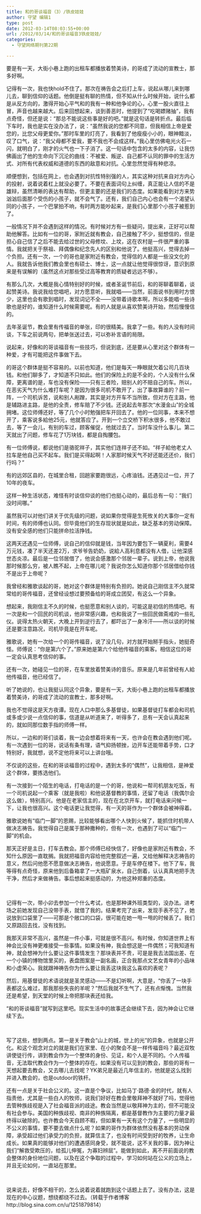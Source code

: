 ```yaml
---
title: 和的哥谈福音（3）/铁皮娃娃
author: 守望 编辑1
type: post
date: 2012-03-14T08:03:55+00:00
url: /2012/03/14/和的哥谈福音3铁皮娃娃/
categories:
  - 守望网络期刊第22期

---
```

要是有一天，大街小巷上跑的出租车都播放着赞美诗，的哥成了流动的宣教士，那多好啊。

<!--more-->

记得有一次，我也快hold不住了。那次在祷告会之后打上车，说起从哪儿来到哪儿去，聊到信仰的话题。他倒是挺有聊的热情，但不知从什么时候开始，说什么都是从反方向的，激得开始心平气和的我有一种和他争论的心，心里一股火直往上冒，声音也越来越大。后来回想起来，谈到善恶时，他提到了“吃喝嫖赌抽”，我有点奇怪，但还是说：“那总不能说这些事是好的吧。”就是这句话是转折点。最后临下车时，我也是实在没办法了，说：“虽然我说的您都不同意，但我相信上帝是爱您的，比您父母更爱你。”那时车里的灯亮了，我看到了他瘦瘦小小的，眼神黯淡，叹了口气，说：“我父母都不爱我，要不我也不会成这样。”我心里仿佛电光火石一闪，就明白了，刚才的火气也一下子消了。这一句话中包含的太多的内容，让我仿佛画出了他的生命向下沉沦的曲线：不被爱、叛逆、自己都不认同的罪中的生活方式、对所有代表权威和道德的东西的敌意和对抗。心里忽然觉得有种悲凉。

顺便想到，包括在网上，也会遇到对抗性特别强的人，其实这种对抗来自对方内心的投射，说着说着杠上就没必要了。不要在表面词句上纠缠，真正能让人信的不是雄辩，虽然清晰的表达有帮助，但更主要的还是我们的态度。如果能看到对方来势汹汹后面那个受伤的小孩子，就不会气了。还有，我们自己内心也会有一个渴望认同的小孩子，一个巴掌拍不响，有时两方能吵起来，是我们心里那个小孩子被惹到了。

一般情况下并不会遇到这样的情况。有时候对方有一些疑问，提出来，正好可以帮助他解答。比如有一位的哥，家附近就有教会，自己接触了不少，挺想信的，但是担心自己信了之后不能去给过世的父母修坟、上坟，这在农村是一件很严重的事情。我就把关于祭祖、拜偶像和纪念先人的区别和他说了。他挺高兴，觉得去掉一个负担。还有一次，一个的哥也是家附近有教会，觉得信的人都是一些没文化的人。我就告诉他我们教会里也有硕士、博士，这一点就让他觉得很惊讶，意识到原来是有误解的（虽然这点对那些受过高等教育的质疑者远远不够）。

有那么几次，大概是我心情特别好的时候，或者圣诞节前后，和的哥聊着聊着，谈起赞美诗。我说我给您唱吧，对方愿意听，我就唱——当然，前面说书到用时方恨少，这里也会有歌到唱时，发现词记不全——没带着诗歌本啊，所以多能唱一些诗歌也是好的，谁知道什么时候需要呢。有的人就是从喜欢赞美诗开始，然后慢慢信的。

去年圣诞节，教会里有传福音的单张，印的很精美。我拿了一些。有的人没有时间谈，下车之前说两句，把单张送过去，可以弥补言语的局限。

说起来，好像和的哥谈福音有一些技巧，但说到底，还是要从心里对这个群体有一种爱，才有可能把这件事做下去。

的哥这个群体是挺不容易的。以前也知道，他们是每天一睁眼就欠着公司几百块钱。和他们聊多了，才知道不只如此。他们的保险上的是不全的，个人没有什么保障，更离谱的是，车也没有保险——只有三者险，赔别人的不赔自己的车。所以，在恶劣天气为什么难打车呢？是因为很多司机不敢开了，出了事故算谁的？前一阵，一个司机诉苦，说和别人剐蹭，其实是对方开车不当所致，但对方在主路，他是辅路进主路，是他的全责，修车赔了不少钱。还说起去年那次“水漫金山”的全城拥堵。这位师傅还好，等了几个小时勉强把车开回去了。他的一位同事，本来不想开了，乘客说多給他25元，他就答应了。开到一个立交桥下积水很多，他不敢过去，等了一会儿，有别的车过，顾客催促，他就过去了。当时车没什么事儿。第二天就出了问题，修车花了1万块钱，都是自掏腰包。

有一位师傅说，都说他们是骆驼祥子，其实他们连祥子还不如。“祥子給他老丈人拉车是他自己买不起车。我们是买得起啊！人家那时候天气不好还能还还价，我们行吗？”

有的远郊区县的，在城里合租，回趟家要跑很远，心疼油钱。还遇见过一位，开了10年的夜车。

这样一种生活状态，难怪有时谈信仰谈的他们也挺心动的，最后总有一句：“我们没时间哪。”

虽然我可以对他们讲关于优先级的问题，说如果你觉得是生死攸关的大事你一定有时间，有的师傅也认同。但毕竟他们的生存现状就是如此，缺乏基本的劳动保障。没有安全感的他们只能拼命拉活挣钱。

这两天还遇见一位师傅，说自己的信仰就是钱，当年因为要包下一辆夏利，需要4万元钱，凑了半天还差2万，求爷爷告奶奶，说給人高利息都没有人借，让他深感世态炎凉。最后是一位邻居借了，他说会感激那个邻居一辈子。说到上帝，他说我那时候那么穷，被人瞧不起，上帝在哪儿呢？我说你怎么知道你那个邻居借给你钱不是出于上帝呢？

我曾经和雅歌谈起的哥，她对这个群体是特别有负担的。她说自己刚信主不久就常常给的哥传福音，还曾经设想过要预备给的哥成立团契，有这么一个异象。

想起来，我刚信主不久的时候，也挺愿意和别人谈的，可能这是初信的热情吧。有一次是和一个回民的司机谈，他非常感兴趣，也和我说了一些回民做斋戒的一些礼仪。说得太热火朝天，大晚上开到逆行去了，都吓出了一身冷汗——所以谈的时候还是要注意路况，司机毕竟是在开车呢。

雅歌说，她有一次给一个的哥传福音，说了没几句，对方就开始掰手指头，她挺奇怪。师傅说：“你是第六个了。”原来她是第六个给他传福音的乘客。相信这位的哥一定会认真思考信仰的事。

还有一次，她碰见一位的哥，在车里放着赞美诗的音乐。原来是几年前曾经有人給他传福音，他已经信了。

听了她说的，也让我挺认同这个异象，要是有一天，大街小巷上跑的出租车都播放着赞美诗，的哥成了流动的宣教士，那多好啊。

我也不觉得这是天方夜谭。现在人口中那么多基督徒，如果基督徒打车都会和司机或多或少说一点信仰的事，信道是从听道来了，听得多了，总有一天会认真起来的，就如同那位数手指的师傅一样。

所以，一边和的哥们谈着，我一边会想着将来有一天，也许会在教会遇到他们呢。有一次遇到一位的哥，说话有条有理，语气抑扬顿挫，边开车还能带着手势，口才特别好，我就想，说不定他将来可以上讲台哦。

不仅说的这些，在和的哥谈福音的过程中，遇到太多的“偶然”，让我相信，是神爱这个群体，要拣选他们。

有一次接到一个陌生的电话，打电话的是一个的哥，他说和一帮司机朋友吃饭，有一个司机说起一个乘客（就是我啦）和他说基督教的事情，还留了电话（我偶尔会这么做），特别高兴。他是在老家信主的，现在在北京开车，就打电话来问候一下，让我也很高兴。这个电话更让我觉得，有一天的哥作为一个群体会被神得着。

雅歌说她有“临门一脚”的恩赐，比较能够看出哪个人快到火候了，能抓住时机带人做决志祷告。我觉得自己是属于那种撒种的，但有一次，也遇到了可以“临门一脚”的机会。

那天正好是主日，打车去教会。那个师傅已经快信了，好像也是家附近有教会，不知什么原因一直耽搁。我就把福音内容给他完整叙述一遍，又给他解释决志祷告的意义，然后问他愿不愿意做决志祷告，他说愿意。于是车停在楼下。他下了车，我等得有点奇怪，原来他到后备箱拿了一大瓶矿泉水，自己倒着，认认真真地把手洗干净，然后才来做祷告。事后想起来挺感动的，为他这种郑重的态度。

&nbsp;

记得有一次，带小卯去参加一个什么考试，也是那种课外班类型的，没办法。进考场之前她发现自己没带手表，就借了我的。结果考完了出来，发现手表不见了，她说放到口袋里了——可那是个敞口的口袋，很可能在她一甩一甩的时候丢了。我们又原路回去找，没有找到。

我那天非常不高兴，虽然是一件小事，可就是很不高兴。有时候，你知道世界上有神会比没有神更难接受一些事情。如果没有神，我会想这是一件偶然；可我知道有神，就会想神为什么要让这件事情发生？那块表并不贵，可是是我去法国出差、在一个小镇的博物馆里买的，表盘图案是一副名画，正合我那点文艺女青年的小品味和小虚荣心。我就跟神祷告你为什么要让我丢这块我这么喜欢的表呢？

然后，用基督徒的术语说就是圣灵感动——不是幻听啊，大意是，“你丢了一块手表都这么难过，那我那些失丧的羊呢？”然后我就不生气了，还有点惭愧。当然我还是希望，到天堂的时候上帝把那块表还给我。

“和的哥谈福音”就写到这里吧。现实生活中的故事还会继续下去，因为神会让它继续下去。

&nbsp;

写了这些，想到两点。第一是关于教会“山上的城，世上的光”的异象，也就是公开化。和这个观念对立的就是我们在家里、在小的聚会不是一样传福音吗？最近双牧讲使徒行传，讲到教会作为一个整体的身份、见证，和个人是不同的。个人传福音，无法取代教会作为一个整体的存在。如果没有可以见到的教会，那些的哥有一天想起要去教会，又去哪儿去找呢？YK弟兄是最近几年信主的，他就是这么找到并进入教会的，也是outdoor的铁杆。

还有一点是关于社会公义的。这一直是个争议，比如马丁·路德·金的时代，就有人指责他，尤其是一些白人的牧师，说我们好好在教会里敬拜神不就好了吗，觉得他去管种族歧视是入了社会福音派的歧途。教会当然是以敬拜神为主的，但不可能没有社会参与。美国的种族歧视、南非的种族隔离，都是基督教作为主要的力量才最终得以破除的。也许教会今天自顾不暇，但如果有一天有这个力量了，一些明显的不公义的事情，要不要去做点什么呢？如果的哥作为群体依然没有基本的劳动保障，承受超过他们承受力的负担，就算信主了，也没有时间受到好的牧养，让生命成长。如果真的能够对他们的遭遇感同身受，就不能说，这不关我的事，因为神让我们“解救受欺压的，给孤儿伸冤，为寡妇辨屈”。能做到如此，离不开前面说的教会整体的身份地位问题，以及在这个争取的过程中，学习如何站在公义的立场上，并且无论如何，一直站在那里。

&nbsp;

说来说去，好像不相干的，怎么说着说着就跑到这个话题上去了。没有办法，这是现在的中心议题，想绕都绕不过去。（转载于作者博客http://blog.sina.com.cn/u/1251879814）